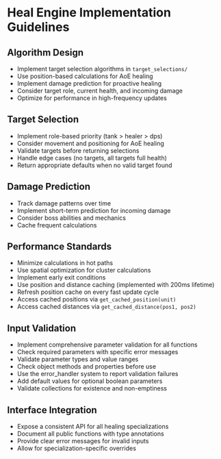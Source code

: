 # Heal Engine Implementation Guidelines

## Algorithm Design
- Implement target selection algorithms in `target_selections/`
- Use position-based calculations for AoE healing
- Implement damage prediction for proactive healing
- Consider target role, current health, and incoming damage
- Optimize for performance in high-frequency updates

## Target Selection
- Implement role-based priority (tank > healer > dps)
- Consider movement and positioning for AoE healing
- Validate targets before returning selections
- Handle edge cases (no targets, all targets full health)
- Return appropriate defaults when no valid target found

## Damage Prediction
- Track damage patterns over time
- Implement short-term prediction for incoming damage
- Consider boss abilities and mechanics
- Cache frequent calculations

## Performance Standards
- Minimize calculations in hot paths
- Use spatial optimization for cluster calculations
- Implement early exit conditions
- Use position and distance caching (implemented with 200ms lifetime)
- Refresh position cache on every fast update cycle
- Access cached positions via `get_cached_position(unit)`
- Access cached distances via `get_cached_distance(pos1, pos2)`

## Input Validation
- Implement comprehensive parameter validation for all functions
- Check required parameters with specific error messages
- Validate parameter types and value ranges
- Check object methods and properties before use
- Use the error_handler system to report validation failures
- Add default values for optional boolean parameters
- Validate collections for existence and non-emptiness

## Interface Integration
- Expose a consistent API for all healing specializations
- Document all public functions with type annotations
- Provide clear error messages for invalid inputs
- Allow for specialization-specific overrides
